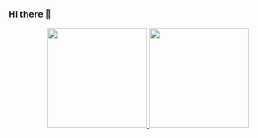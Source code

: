 ### Hi there 👋

<div align="center">
  <a href="https://github.com/Nolle10">
  <img height="180em" src="https://github-readme-stats.vercel.app/api?username=Nolle10&show_icons=true&theme=radical&include_all_commits=true&count_private=true"/>
  <img height="180em" src="https://github-readme-stats.vercel.app/api/top-langs/?username=Nolle10&layout=compact&langs_count=7&theme=radical"/>
</div>

<!--
**Nolle10/Nolle10** is a ✨ _special_ ✨ repository because its `README.md` (this file) appears on your GitHub profile.

Here are some ideas to get you started:

- 🔭 I’m currently working on ...
- 🌱 I’m currently learning ...
- 👯 I’m looking to collaborate on ...
- 🤔 I’m looking for help with ...
- 💬 Ask me about ...
- 📫 How to reach me: ...
- 😄 Pronouns: ...
- ⚡ Fun fact: ...
-->

